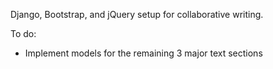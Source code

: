 Django, Bootstrap, and jQuery setup for collaborative writing.

To do:

- Implement models for the remaining 3 major text sections